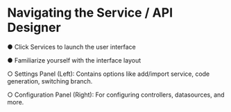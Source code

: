 # Navigating the Service / API Designer

● Click Services to launch the user interface

● Familiarize yourself with the interface layout





○ Settings Panel (Left): Contains options like add/import service, code generation, 	switching branch.

○ Configuration Panel (Right): For configuring controllers, datasources, and 	more.

